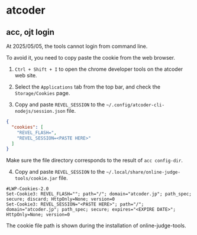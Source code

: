 # atcoder

## acc, ojt login

At 2025/05/05, the tools cannot login from command line.

To avoid it, you need to copy paste the cookie from the web browser.


1. `Ctrl + Shift + I` to open the chrome developer tools on the atcoder web site.

2. Select the `Applications` tab from the top bar, and check the `Storage/Cookies` page.

3. Copy and paste `REVEL_SESSION` to the
`~/.config/atcoder-cli-nodejs/session.json` file.

  ```json
  {
    "cookies": [
      "REVEL_FLASH=",
      "REVEL_SESSION=<PASTE HERE>"
    ]
  }
  ```

  Make sure the file directory corresponds to the result of `acc config-dir`.

4. Copy and paste `REVEL_SESSION` to the
`~/.local/share/online-judge-tools/cookie.jar` file.

  ```jar
  #LWP-Cookies-2.0
  Set-Cookie3: REVEL_FLASH=""; path="/"; domain="atcoder.jp"; path_spec; secure; discard; HttpOnly=None; version=0
  Set-Cookie3: REVEL_SESSION="<PASTE HERE>"; path="/"; domain="atcoder.jp"; path_spec; secure; expires="<EXPIRE DATE>"; HttpOnly=None; version=0
  ```

  The cookie file path is shown during the installation of online-judge-tools.
